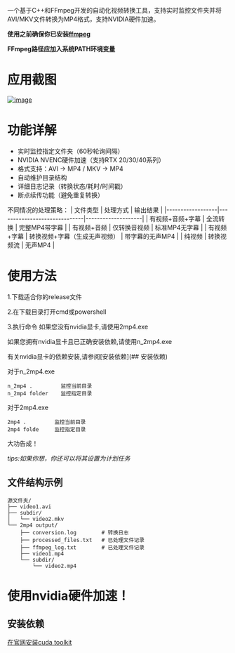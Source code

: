 
一个基于C++和FFmpeg开发的自动化视频转换工具，支持实时监控文件夹并将AVI/MKV文件转换为MP4格式，支持NVIDIA硬件加速。


**使用之前确保你已安装[ffmpeg](https://github.com/BtbN/FFmpeg-Builds/releases)**

**FFmpeg路径应加入系统PATH环境变量**

# 应用截图

[![image](https://github.com/user-attachments/assets/fdb74067-23ce-4c04-9733-3158f50a9d0f)](https://github.com/eightclaTony/auto2mp4/blob/master/image.png)


# 功能详解

-  实时监控指定文件夹（60秒轮询间隔）
-  NVIDIA NVENC硬件加速（支持RTX 20/30/40系列）
-  格式支持：AVI → MP4 / MKV → MP4
-  自动维护目录结构
-  详细日志记录（转换状态/耗时/时间戳）
-  断点续传功能（避免重复转换）

不同情况的处理策略：
| 文件类型         | 处理方式                     | 输出结果           |
|------------------|------------------------------|--------------------|
| 有视频+音频+字幕 | 全流转换                     | 完整MP4带字幕      |
| 有视频+音频      | 仅转换音视频                 | 标准MP4无字幕      |
| 有视频+字幕      | 转换视频+字幕（生成无声视频） | 带字幕的无声MP4    |
| 纯视频           | 转换视频流                   | 无声MP4            |

# 使用方法

1.下载适合你的release文件

2.在下载目录打开cmd或powershell

3.执行命令
如果您没有nvidia显卡,请使用2mp4.exe

如果您拥有nvidia显卡且已正确安装依赖,请使用n_2mp4.exe

有关nvidia显卡的依赖安装,请参阅[安装依赖](## 安装依赖)

对于n_2mp4.exe
```
n_2mp4 .         监控当前目录
n_2mp4 folder    监控指定目录
```

对于2mp4.exe
```
2mp4 .         监控当前目录
2mp4 folde     监控指定目录
```

大功告成！

*tips:如果你想，你还可以将其设置为计划任务*

## 文件结构示例
```
源文件夹/
├── video1.avi
├── subdir/
│   └── video2.mkv
└── 2mp4 output/
    ├── conversion.log        # 转换日志
    ├── processed_files.txt   # 已处理文件记录
    ├── ffmpeg_log.txt        # 已处理文件记录
    ├── video1.mp4
    └── subdir/
        └── video2.mp4
```



# 使用nvidia硬件加速！

## 安装依赖
[在官网安装cuda toolkit](https://developer.nvidia.com/cuda-downloads)
